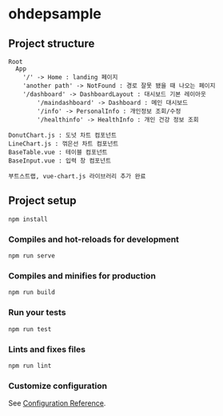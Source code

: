 # ohdepsample

## Project structure
```
Root
  App
    '/' -> Home : landing 페이지
    'another path' -> NotFound : 경로 잘못 됐을 때 나오는 페이지
    '/dashboard' -> DashboardLayout : 대시보드 기본 레이아웃
        '/maindashboard' -> Dashboard : 메인 대시보드
        '/info' -> PersonalInfo : 개인정보 조회/수정
        '/healthinfo' -> HealthInfo : 개인 건강 정보 조회

DonutChart.js : 도넛 차트 컴포넌트
LineChart.js : 꺾은선 차트 컴포넌트
BaseTable.vue : 테이블 컴포넌트
BaseInput.vue : 입력 창 컴포넌트

부트스트랩, vue-chart.js 라이브러리 추가 완료
```

## Project setup
```
npm install
```

### Compiles and hot-reloads for development
```
npm run serve
```

### Compiles and minifies for production
```
npm run build
```

### Run your tests
```
npm run test
```

### Lints and fixes files
```
npm run lint
```

### Customize configuration
See [Configuration Reference](https://cli.vuejs.org/config/).



